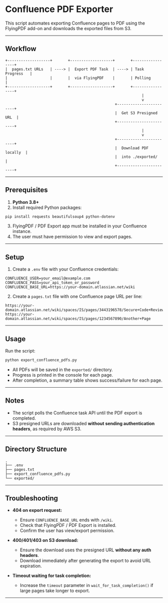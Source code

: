 # Confluence PDF Exporter

This script automates exporting Confluence pages to PDF using the FlyingPDF add-on and downloads the exported files from S3.

---

## Workflow

```text
+-------------------+       +-------------------+       +-----------------+
|  pages.txt URLs   | ----> |  Export PDF Task  | ----> | Task Progress   |
|                   |       |  via FlyingPDF    |       | Polling         |
+-------------------+       +-------------------+       +-----------------+
                                                             |
                                                             v
                                                 +------------------------+
                                                 |  Get S3 Presigned URL  |
                                                 +------------------------+
                                                             |
                                                             v
                                                 +------------------------+
                                                 |  Download PDF locally  |
                                                 |  into ./exported/      |
                                                 +------------------------+
```

---

## Prerequisites

1. **Python 3.8+**
2. Install required Python packages:

```bash
pip install requests beautifulsoup4 python-dotenv
```

3. FlyingPDF / PDF Export app must be installed in your Confluence instance.
4. The user must have permission to view and export pages.

---

## Setup

1. Create a `.env` file with your Confluence credentials:

```env
CONFLUENCE_USER=your_email@example.com
CONFLUENCE_PASS=your_api_token_or_password
CONFLUENCE_BASE_URL=https://your-domain.atlassian.net/wiki
```

2. Create a `pages.txt` file with one Confluence page URL per line:

```text
https://your-domain.atlassian.net/wiki/spaces/IS/pages/3443196578/Secure+Code+Review+Process
https://your-domain.atlassian.net/wiki/spaces/IS/pages/1234567890/Another+Page
```

---

## Usage

Run the script:

```bash
python export_confluence_pdfs.py
```

* All PDFs will be saved in the `exported/` directory.
* Progress is printed in the console for each page.
* After completion, a summary table shows success/failure for each page.

---

## Notes

* The script polls the Confluence task API until the PDF export is completed.
* S3 presigned URLs are downloaded **without sending authentication headers**, as required by AWS S3.

---

## Directory Structure

```text
.
├── .env
├── pages.txt
├── export_confluence_pdfs.py
└── exported/
```

---

## Troubleshooting

* **404 on export request:**

  * Ensure `CONFLUENCE_BASE_URL` ends with `/wiki`.
  * Check that FlyingPDF / PDF Export is installed.
  * Confirm the user has view/export permission.

* **400/401/403 on S3 download:**

  * Ensure the download uses the presigned URL **without any auth headers**.
  * Download immediately after generating the export to avoid URL expiration.

* **Timeout waiting for task completion:**

  * Increase the `timeout` parameter in `wait_for_task_completion()` if large pages take longer to export.

---
